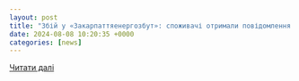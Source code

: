 ```yaml
---
layout: post
title: "Збій у «Закарпаттяенергозбут»: споживачі отримали повідомлення з величезними заборгованостями | Mukachevo.net"
date: 2024-08-08 10:20:35 +0000
categories: [news]
---
```


[Читати далі](https://mukachevo.net/news/cherez-zbiy-u-prohramnomu-zabezpechenni-zakarpattiaenerhozbut-spozyvachi-otrymaly-povidomlennia-z-velycheznymy-zaborhovanostiamy_6266467.html)
